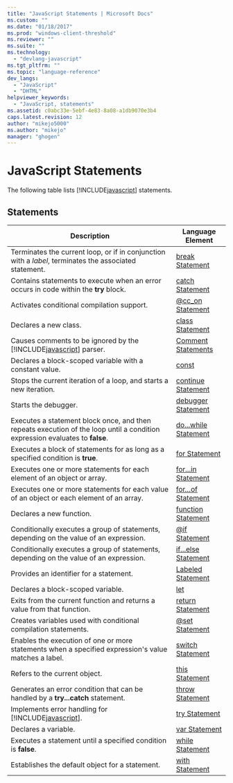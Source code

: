 ```yaml
---
title: "JavaScript Statements | Microsoft Docs"
ms.custom: ""
ms.date: "01/18/2017"
ms.prod: "windows-client-threshold"
ms.reviewer: ""
ms.suite: ""
ms.technology: 
  - "devlang-javascript"
ms.tgt_pltfrm: ""
ms.topic: "language-reference"
dev_langs: 
  - "JavaScript"
  - "DHTML"
helpviewer_keywords: 
  - "JavaScript, statements"
ms.assetid: c0abc33e-5ebf-4e83-8a08-a1db9070e3b4
caps.latest.revision: 12
author: "mikejo5000"
ms.author: "mikejo"
manager: "ghogen"
---
```

# JavaScript Statements
The following table lists [!INCLUDE[javascript](../../javascript/includes/javascript-md.md)] statements.  
  
## Statements  
  
|Description|Language Element|  
|-----------------|----------------------|  
|Terminates the current loop, or if in conjunction with a *label*, terminates the associated statement.|[break Statement](../../javascript/reference/break-statement-javascript.md)|  
|Contains statements to execute when an error occurs in code within the **try** block.|[catch Statement](../../javascript/reference/try-dot-dot-dot-catch-dot-dot-dot-finally-statement-javascript.md)|  
|Activates conditional compilation support.|[@cc_on Statement](../../javascript/reference/at-cc-on-statement-javascript.md)|  
|Declares a new class.|[class Statement](../../javascript/reference/class-statement-javascript.md)|  
|Causes comments to be ignored by the [!INCLUDE[javascript](../../javascript/includes/javascript-md.md)] parser.|[Comment Statements](../../javascript/reference/comment-statements-javascript.md)|  
|Declares a block-scoped variable with a constant value.|[const](../../javascript/reference/const-statement-javascript.md)|  
|Stops the current iteration of a loop, and starts a new iteration.|[continue Statement](../../javascript/reference/continue-statement-javascript.md)|  
|Starts the debugger.|[debugger Statement](../../javascript/reference/debugger-statement-javascript.md)|  
|Executes a statement block once, and then repeats execution of the loop until a condition expression evaluates to **false**.|[do...while Statement](../../javascript/reference/do-dot-dot-dot-while-statement-javascript.md)|  
|Executes a block of statements for as long as a specified condition is **true**.|[for Statement](../../javascript/reference/for-statement-javascript.md)|  
|Executes one or more statements for each element of an object or array.|[for...in Statement](../../javascript/reference/for-dot-dot-dot-in-statement-javascript.md)|  
|Executes one or more statements for each value of an object or each element of an array.|[for…of Statement](../../javascript/reference/for-dot-dot-dot-of-statement-javascript.md)|  
|Declares a new function.|[function Statement](../../javascript/reference/function-statement-javascript.md)|  
|Conditionally executes a group of statements, depending on the value of an expression.|[@if Statement](../../javascript/reference/at-if-statement-javascript.md)|  
|Conditionally executes a group of statements, depending on the value of an expression.|[if...else Statement](../../javascript/reference/if-dot-dot-dot-else-statement-javascript.md)|  
|Provides an identifier for a statement.|[Labeled Statement](../../javascript/reference/labeled-statement-javascript.md)|  
|Declares a block-scoped variable.|[let](../../javascript/reference/let-statement-javascript.md)|  
|Exits from the current function and returns a value from that function.|[return Statement](../../javascript/reference/return-statement-javascript.md)|  
|Creates variables used with conditional compilation statements.|[@set Statement](../../javascript/reference/at-set-statement-javascript.md)|  
|Enables the execution of one or more statements when a specified expression's value matches a label.|[switch Statement](../../javascript/reference/switch-statement-javascript.md)|  
|Refers to the current object.|[this Statement](../../javascript/reference/this-statement-javascript.md)|  
|Generates an error condition that can be handled by a **try...catch** statement.|[throw Statement](../../javascript/reference/throw-statement-javascript.md)|  
|Implements error handling for [!INCLUDE[javascript](../../javascript/includes/javascript-md.md)].|[try Statement](../../javascript/reference/try-dot-dot-dot-catch-dot-dot-dot-finally-statement-javascript.md)|  
|Declares a variable.|[var Statement](../../javascript/reference/var-statement-javascript.md)|  
|Executes a statement until a specified condition is **false**.|[while Statement](../../javascript/reference/while-statement-javascript.md)|  
|Establishes the default object for a statement.|[with Statement](../../javascript/reference/with-statement-javascript.md)|